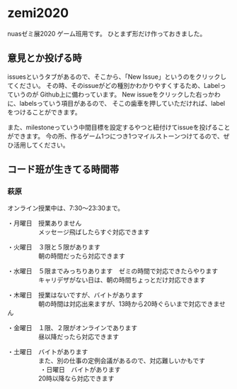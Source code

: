 # zemi2020
nuasゼミ展2020 ゲーム班用です。
ひとまず形だけ作っておきました。

## 意見とか投げる時
issuesというタブがあるので、そこから、「New Issue」というのをクリックしてください。
その時、そのissueがどの種別かわかりやすくするため、Labelっていうのが
Github上に備わっています。
New issueをクリックした右っかわに、labelsっていう項目があるので、
そこの歯車を押していただければ、labelをつけることができます。

また、milestoneっていう中間目標を設定するやつと紐付けてissueを投げることができます。
今の所、作るゲーム1つにつき1つマイルストーンつけてるので、ぜひ活用してください。

## コード班が生きてる時間帯
### 萩原
オンライン授業中は、7:30〜23:30まで。

・月曜日　授業ありません  
　　　　　メッセージ飛ばしたらすぐ対応できます

・火曜日　３限と５限があります  
　　　　　朝の時間だったら対応できます

・水曜日　５限までみっちりあります　ゼミの時間で対応できたらやります  
　　　　　キャリデザがない日は、朝の時間ちょっとだけ対応できます

・木曜日　授業はないですが、バイトがあります  
　　　　　朝の時間は対応出来ますが、13時から20時ぐらいまで対応できません

・金曜日　１限、２限がオンラインであります  
　　　　　昼以降だったら対応できます

・土曜日　バイトがあります　  
　　　　　また、別の仕事の定例会議があるので、対応難しいかもです
　　　　　
・日曜日　バイトがあります  
　　　　　20時以降なら対応できます